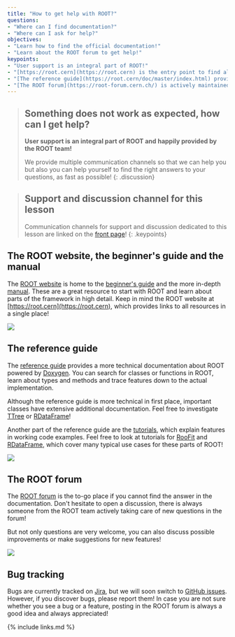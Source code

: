 ```yaml
---
title: "How to get help with ROOT?"
questions:
- "Where can I find documentation?"
- "Where can I ask for help?"
objectives:
- "Learn how to find the official documentation!"
- "Learn about the ROOT forum to get help!"
keypoints:
- "User support is an integral part of ROOT!"
- "[https://root.cern](https://root.cern) is the entry point to find all documentation"
- "[The reference guide](https://root.cern/doc/master/index.html) provides in-depth technical documentation, but also additional explanation for classes and a huge amount of tutorials explaining features with code"
- "[The ROOT forum](https://root-forum.cern.ch/) is actively maintained by the ROOT team to support you!"
---
```


> ## Something does not work as expected, how can I get help?
> **User support is an integral part of ROOT and happily provided by the ROOT team!**
>
> We provide multiple communication channels so that we can help you but also you can help yourself to find the right answers to your questions, as fast as possible!
{: .discussion}

> ## Support and discussion channel for this lesson
> Communication channels for support and discussion dedicated to this lesson are linked on the [front page](/)!
{: .keypoints}

## The ROOT website, the beginner's guide and the manual

The [ROOT website](https://root.cern) is home to the [beginner's guide](https://root.cern/primer/) and the more in-depth [manual](https://root.cern/manual/). These are a great resource to start with ROOT and learn about parts of the framework in high detail. Keep in mind the ROOT website at [https://root.cern](https://root.cern), which provides links to all resources in a single place!

<kbd>
<img src="../fig/root_web.png">
</kbd>

## The reference guide

The [reference guide](https://root.cern/doc/master/index.html) provides a more technical documentation about ROOT powered by [Doxygen](https://www.doxygen.nl/index.html). You can search for classes or functions in ROOT, learn about types and methods and trace features down to the actual implementation.

Although the reference guide is more technical in first place, important classes have extensive additional documentation. Feel free to investigate [TTree](https://root.cern/doc/master/classTTree.html) or [RDataFrame](https://root.cern/doc/master/classROOT_1_1RDataFrame.html)!

Another part of the reference guide are the [tutorials](https://root.cern/doc/master/group__Tutorials.html), which explain features in working code examples. Feel free to look at tutorials for [RooFit](https://root.cern/doc/master/group__tutorial__roofit.html) and [RDataFrame](https://root.cern/doc/master/group__tutorial__dataframe.html), which cover many typical use cases for these parts of ROOT!

<kbd>
<img src="../fig/ref_guide.png">
</kbd>

## The ROOT forum

The [ROOT forum](https://root-forum.cern.ch/) is the to-go place if you cannot find the answer in the documentation. Don't hesitate to open a discussion, there is always someone from the ROOT team actively taking care of new questions in the forum!

But not only questions are very welcome, you can also discuss possible improvements or make suggestions for new features!

<kbd>
<img src="../fig/root_forum.png">
</kbd>

## Bug tracking

Bugs are currently tracked on [Jira](https://sft.its.cern.ch/jira/projects/ROOT/summary), but we will soon switch to [GitHub issues](https://github.com/root-project/root). However, if you discover bugs, please report them! In case you are not sure whether you see a bug or a feature, posting in the ROOT forum is always a good idea and always appreciated!

{% include links.md %}
